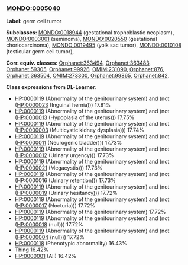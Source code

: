 
### [MONDO:0005040](http://purl.obolibrary.org/obo/MONDO_0005040)
**Label:** germ cell tumor

**Subclasses:** [MONDO:0018944](http://purl.obolibrary.org/obo/MONDO_0018944) (gestational trophoblastic neoplasm), [MONDO:0003001](http://purl.obolibrary.org/obo/MONDO_0003001) (seminoma), [MONDO:0020550](http://purl.obolibrary.org/obo/MONDO_0020550) (gestational choriocarcinoma), [MONDO:0019495](http://purl.obolibrary.org/obo/MONDO_0019495) (yolk sac tumor), [MONDO:0010108](http://purl.obolibrary.org/obo/MONDO_0010108) (testicular germ cell tumor), 

**Corr. equiv. classes:** [Orphanet:363494](http://www.orpha.net/ORDO/Orphanet_363494), [Orphanet:363483](http://www.orpha.net/ORDO/Orphanet_363483), [Orphanet:59305](http://www.orpha.net/ORDO/Orphanet_59305), [Orphanet:99926](http://www.orpha.net/ORDO/Orphanet_99926), [OMIM:231090](http://purl.obolibrary.org/obo/OMIM_231090), [Orphanet:876](http://www.orpha.net/ORDO/Orphanet_876), [Orphanet:363504](http://www.orpha.net/ORDO/Orphanet_363504), [OMIM:273300](http://purl.obolibrary.org/obo/OMIM_273300), [Orphanet:99865](http://www.orpha.net/ORDO/Orphanet_99865), [Orphanet:842](http://www.orpha.net/ORDO/Orphanet_842), 

**Class expressions from DL-Learner:**

- [HP:0000119](http://purl.obolibrary.org/obo/HP_0000119) (Abnormality of the genitourinary system) and (not ([HP:0000023](http://purl.obolibrary.org/obo/HP_0000023) (Inguinal hernia))) 17.81%
- [HP:0000119](http://purl.obolibrary.org/obo/HP_0000119) (Abnormality of the genitourinary system) and (not ([HP:0000013](http://purl.obolibrary.org/obo/HP_0000013) (Hypoplasia of the uterus))) 17.75%
- [HP:0000119](http://purl.obolibrary.org/obo/HP_0000119) (Abnormality of the genitourinary system) and (not ([HP:0000003](http://purl.obolibrary.org/obo/HP_0000003) (Multicystic kidney dysplasia))) 17.74%
- [HP:0000119](http://purl.obolibrary.org/obo/HP_0000119) (Abnormality of the genitourinary system) and (not ([HP:0000011](http://purl.obolibrary.org/obo/HP_0000011) (Neurogenic bladder))) 17.73%
- [HP:0000119](http://purl.obolibrary.org/obo/HP_0000119) (Abnormality of the genitourinary system) and (not ([HP:0000012](http://purl.obolibrary.org/obo/HP_0000012) (Urinary urgency))) 17.73%
- [HP:0000119](http://purl.obolibrary.org/obo/HP_0000119) (Abnormality of the genitourinary system) and (not ([HP:0000021](http://purl.obolibrary.org/obo/HP_0000021) (Megacystis))) 17.73%
- [HP:0000119](http://purl.obolibrary.org/obo/HP_0000119) (Abnormality of the genitourinary system) and (not ([HP:0000016](http://purl.obolibrary.org/obo/HP_0000016) (Urinary retention))) 17.73%
- [HP:0000119](http://purl.obolibrary.org/obo/HP_0000119) (Abnormality of the genitourinary system) and (not ([HP:0000019](http://purl.obolibrary.org/obo/HP_0000019) (Urinary hesitancy))) 17.72%
- [HP:0000119](http://purl.obolibrary.org/obo/HP_0000119) (Abnormality of the genitourinary system) and (not ([HP:0000017](http://purl.obolibrary.org/obo/HP_0000017) (Nocturia))) 17.72%
- [HP:0000119](http://purl.obolibrary.org/obo/HP_0000119) (Abnormality of the genitourinary system) 17.72%
- [HP:0000119](http://purl.obolibrary.org/obo/HP_0000119) (Abnormality of the genitourinary system) and (not ([HP:0000018](http://purl.obolibrary.org/obo/HP_0000018) (null))) 17.72%
- [HP:0000119](http://purl.obolibrary.org/obo/HP_0000119) (Abnormality of the genitourinary system) and (not ([HP:0000004](http://purl.obolibrary.org/obo/HP_0000004) (null))) 17.72%
- [HP:0000118](http://purl.obolibrary.org/obo/HP_0000118) (Phenotypic abnormality) 16.43%
- Thing 16.42%
- [HP:0000001](http://purl.obolibrary.org/obo/HP_0000001) (All) 16.42%


